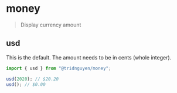# money

> Display currency amount

## usd

This is the default. The amount needs to be in cents (whole integer).

```js
import { usd } from "@tridnguyen/money";

usd(2020); // $20.20
usd(); // $0.00
```
